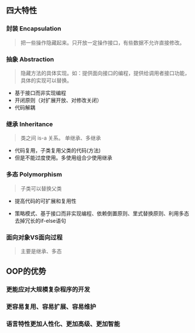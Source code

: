 ## 四大特性

### 封装 Encapsulation
> 把一些操作隐藏起来。只开放一定操作接口，有些数据不允许直接修改。


### 抽象 Abstraction
> 隐藏方法的具体实现。如：提供面向接口的编程，提供给调用者接口功能，具体的实现可以替换。

* 基于接口而非实现编程
* 开闭原则（对扩展开放、对修改关闭）
* 代码解耦

### 继承 Inheritance
> 类之间 is-a 关系。
> 单继承、多继承

* 代码复用，子类复用父类的代码(方法)
* 但是不能过度使用。多使用组合少使用继承

### 多态 Polymorphism
> 子类可以替换父类

* 提高代码的可扩展和复用性

* 策略模式、基于接口而非实现编程、依赖倒置原则、里式替换原则、利用多态去掉冗长的if-else语句

### 面向对象VS面向过程
> 主要是继承、多态

## OOP的优势

### 更能应对大规模复杂程序的开发
### 更容易复用、容易扩展、容易维护
### 语言特性更加人性化、更加高级、更加智能
